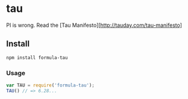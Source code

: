# tau

PI is wrong. Read the [Tau Manifesto][http://tauday.com/tau-manifesto]

## Install

```sh
npm install formula-tau
```

### Usage

```js
var TAU = require('formula-tau');
TAU() // => 6.28...
